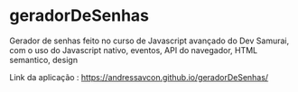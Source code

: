 # geradorDeSenhas

Gerador de senhas feito no curso de Javascript avançado do Dev Samurai, com o uso do Javascript nativo, eventos, API do navegador, HTML semantico, design

Link da aplicação : https://andressavcon.github.io/geradorDeSenhas/
